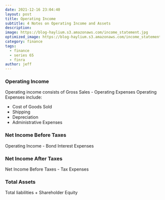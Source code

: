 ```yaml
---
date: 2021-12-16 23:04:40
layout: post
title: Operating Income
subtitle: 4 Notes on Operating Income and Assets
description: 
image: https://blog-haylium.s3.amazonaws.com/income_statement.jpg
optimized_image: https://blog-haylium.s3.amazonaws.com/income_statement.jpg
category: finance
tags:
  - finance
  - series 65
  - finra
author: jeff
---
```

### Operating Income 
Operating income consists of Gross Sales - Operating Expenses
Operating Expenses include:
- Cost of Goods Sold
- Shipping
- Depreciation
- Administrative Expenses

### Net Income Before Taxes
Operating Income - Bond Interest Expenses

### Net Income After Taxes
Net Income Before Taxes - Tax Expenses

### Total Assets 
Total liabilities + Shareholder Equity


